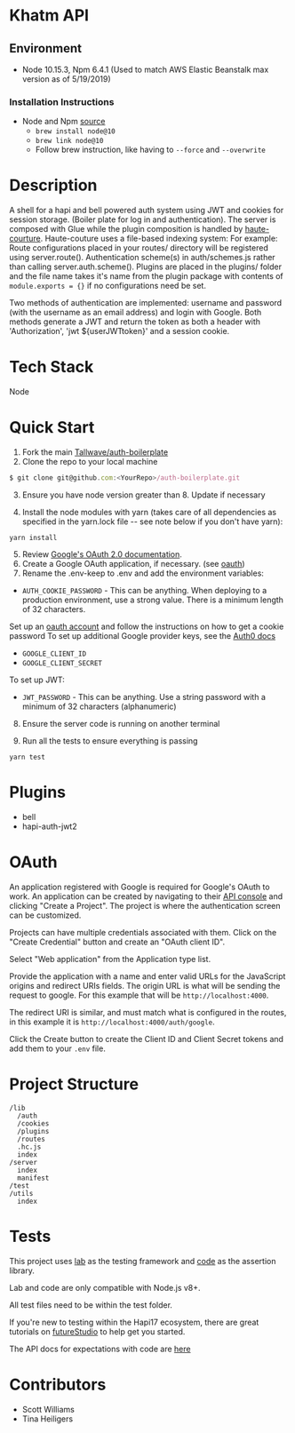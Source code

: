 # Khatm API

## Environment
- Node 10.15.3, Npm 6.4.1 (Used to match AWS Elastic Beanstalk max version as of 5/19/2019)

### Installation Instructions
- Node and Npm [source](https://medium.com/@katopz/how-to-install-specific-nodejs-version-c6e1cec8aa11)
  - `brew install node@10`
  - `brew link node@10`
  - Follow brew instruction, like having to `--force` and `--overwrite`


# Description
A shell for a hapi and bell powered auth system using JWT and cookies for session storage. (Boiler plate for log in and authentication).
The server is composed with Glue while the plugin composition is handled by [haute-courture](https://www.npmjs.com/package/haute-couture). Haute-couture uses a file-based indexing system:
For example:
Route configurations placed in your routes/ directory will be registered using server.route().
Authentication scheme(s) in auth/schemes.js rather than calling server.auth.scheme().
Plugins are placed in the plugins/ folder and the file name takes it's name from the plugin package with contents of `module.exports = {}` if no configurations need be set.


Two methods of authentication are implemented: username and password (with the username as an email address) and login with Google. Both methods generate a JWT and return the token as both a header with 'Authorization', 'jwt ${userJWTtoken}' and a session cookie.

# Tech Stack
Node

# Quick Start
1. Fork the main [Tallwave/auth-boilerplate](https://github.com/Tallwave/auth-boilerplate)
2. Clone the repo to your local machine
```js
$ git clone git@github.com:<YourRepo>/auth-boilerplate.git
```
3. Ensure you have node version greater than 8. Update if necessary

4. Install the node modules with yarn (takes care of all dependencies as specified in the yarn.lock file -- see note below if you don't have yarn):
```
yarn install
```
5. Review [Google's OAuth 2.0 documentation](https://developers.google.com/identity/protocols/OAuth2).
6. Create a Google OAuth application, if necessary. (see [oauth](#oauth))
7. Rename the .env-keep to .env and add the environment variables:

 - `AUTH_COOKIE_PASSWORD` - This can be anything. When deploying to a production environment, use a strong value. There is a minimum length of 32 characters.


 Set up an [oauth account](https://github.com/hapijs/bell/blob/master/API.md) and follow the instructions on how to get a cookie password
To set up additional Google provider keys, see the [Auth0 docs](https://auth0.com/docs/connections/social/devkeys)

 - `GOOGLE_CLIENT_ID`
 - `GOOGLE_CLIENT_SECRET`

To set up JWT:

- `JWT_PASSWORD` - This can be anything. Use a string password with a minimum of 32 characters (alphanumeric)

8. Ensure the server code is running on another terminal

9. Run all the tests to ensure everything is passing
```
yarn test
```

# Plugins
 - bell
 - hapi-auth-jwt2

# OAuth
An application registered with Google is required for Google's OAuth to work. An application can be created by navigating to their [API console](https://console.developers.google.com/apis) and clicking "Create a Project". The project is where the authentication screen can be customized.

Projects can have multiple credentials associated with them. Click on the "Create Credential" button and create an "OAuth client ID".

Select "Web application" from the Application type list.

Provide the application with a name and enter valid URLs for the JavaScript origins and redirect URIs fields. The origin URL is what will be sending the request to google. For this example that will be `http://localhost:4000`.

The redirect URI is similar, and must match what is configured in the routes, in this example it is `http://localhost:4000/auth/google`.

Click the Create button to create the Client ID and Client Secret tokens and add them to your `.env` file.

# Project Structure
```
/lib
  /auth
  /cookies
  /plugins
  /routes
  .hc.js
  index
/server
  index
  manifest
/test
/utils
  index
```

# Tests
This project uses [lab](https://github.com/hapijs/lab) as the testing framework and [code](https://github.com/hapijs/code) as the assertion library.

Lab and code are only compatible with Node.js v8+.

All test files need to be within the test folder.

If you're new to testing within the Hapi17 ecosystem, there are great tutorials on [futureStudio](https://futurestud.io/tutorials/hapi-getting-started-with-testing-using-lab-and-code) to help get you started.

The API docs for expectations with code are [here](https://github.com/hapijs/code/blob/HEAD/API.md#equalvalue-options)

# Contributors
* Scott Williams
* Tina Heiligers
